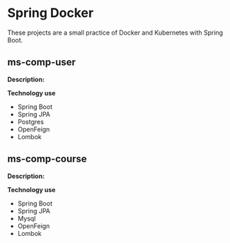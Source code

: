 # Spring Docker
These projects are a small practice of Docker and Kubernetes with Spring Boot. 


## ms-comp-user
**Description:** 

**Technology use**
- Spring Boot
- Spring JPA
- Postgres
- OpenFeign
- Lombok

## ms-comp-course
**Description:** 

**Technology use**
- Spring Boot
- Spring JPA
- Mysql
- OpenFeign
- Lombok